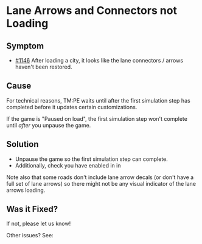 # Lane Arrows and Connectors not Loading

## Symptom

* [#1146](https://github.com/CitiesSkylinesMods/TMPE/issues/1146) After loading a city, it looks like the lane
  connectors / arrows haven't been restored.

## Cause

For technical reasons, TM:PE waits until after the first simulation step has completed before it updates certain
customizations.

If the game is "Paused on load", the first simulation step won't complete until _after_ you unpause the game.

## Solution

* Unpause the game so the first simulation step can complete.
* Additionally, check you have [](Lane-Connectors.md) enabled in [](Maintenance.md) in [](Settings.md)

Note also that some roads don't include lane arrow decals (or don't have a full set of lane arrows) so there might not
be any visual indicator of the lane arrows loading.

## Was it Fixed?

If not, please let us know!

Other issues? See: [](Troubleshooting.md)